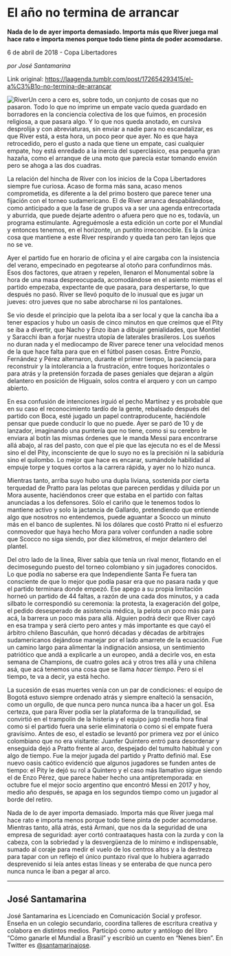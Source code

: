 # El año no termina de arrancar

**Nada de lo de ayer importa demasiado. Importa más que River juega mal hace rato e importa menos porque todo tiene pinta de poder acomodarse.**

6 de abril de 2018 - Copa Libertadores

_por José Santamarina_

Link original: https://laagenda.tumblr.com/post/172654293415/el-a%C3%B1o-no-termina-de-arrancar

![River](https://64.media.tumblr.com/7c8051405e8b36c592381a6ad23dd51d/tumblr_inline_pjzs0mSRAA1t6q87u_500.jpg)Un cero a cero es, sobre todo, un conjunto de cosas que no pasaron. Todo lo que no imprime un empate vacío queda guardado en borradores en la conciencia colectiva de los que fuimos, en procesión religiosa, a que pasara algo. Y lo que nos queda anotado, en cursiva desprolija y con abreviaturas, sin enviar a nadie para no escandalizar, es que River está, a esta hora, un poco peor que ayer. No es que haya retrocedido, pero el gusto a nada que tiene un empate, casi cualquier empate, hoy está enredado a la inercia del superclásico, esa pequeña gran hazaña, como el arranque de una moto que parecía estar tomando envión pero se ahoga a las dos cuadras. 

La relación del hincha de River con los inicios de la Copa Libertadores siempre fue curiosa. Acaso de forma más sana, acaso menos comprometida, es diferente a la del primo bostero que parece tener una fijación con el torneo sudamericano. El de River arranca despabilándose, como anticipado a que la fase de grupos va a ser una agenda entrecortada y aburrida, que puede dejarte adentro o afuera pero que no es, todavía, un programa estimulante. Agreguémosle a esta edición un corte por el Mundial y entonces tenemos, en el horizonte, un puntito irreconocible. Es la única cosa que mantiene a este River respirando y queda tan pero tan lejos que no se ve. 

Ayer el partido fue en horario de oficina y el aire cargaba con la insistencia del verano, empecinado en pegotearse al otoño para confundirnos más. Esos dos factores, que atraen y repelen, llenaron el Monumental sobre la hora de una masa despreocupada, acomodándose en el asiento mientras el partido empezaba, expectante de que pasara, para despertarse, lo que después no pasó. River se llevó poquito de lo inusual que es jugar un jueves: otro jueves que no sabe abrocharse ni los pantalones.

Se vio desde el principio que la pelota iba a ser local y que la cancha iba a tener espacios y hubo un oasis de cinco minutos en que creímos que el Pity se iba a divertir, que Nacho y Enzo iban a dibujar genialidades, que Montiel y Saracchi iban a forjar nuestra utopía de laterales brasileros. Los sueños no duran nada y el mediocampo de River parece tener una velocidad menos de la que hace falta para que en el fútbol pasen cosas. Entre Ponzio, Fernández y Pérez alternaron, durante el primer tiempo, la paciencia para reconstruir y la intolerancia a la frustración, entre toques horizontales o para atrás y la pretensión forzada de pases geniales que dejaran a algún delantero en posición de Higuaín, solos contra el arquero y con un campo abierto. 



En esa confusión de intenciones irguió el pecho Martínez y es probable que en su caso el reconocimiento tardío de la gente, rebalsado después del partido con Boca, esté jugado un papel contraproducente, haciéndole pensar que puede conducir lo que no puede. Ayer se paró de 10 y de lanzador, imaginando una puntería que no tiene, como si su cerebro le enviara al botín las mismas órdenes que le manda Messi para encontrarse allá abajo, al ras del pasto, con que el pie que las ejecuta no es el de Messi sino el del Pity, inconsciente de que lo suyo no es la precisión ni la sabiduría sino el quilombo. Lo mejor que hace es encarar, sumándole habilidad al empuje torpe y toques cortos a la carrera rápida, y ayer no lo hizo nunca. 

Mientras tanto, arriba suyo hubo una dupla liviana, sostenida por cierta terquedad de Pratto para las pelotas que parecen perdidas y diluida por un Mora ausente, haciéndonos creer que estaba en el partido con faltas anunciadas a los defensores. Sólo el cariño que le tenemos todos lo mantiene activo y solo la jactancia de Gallardo, pretendiendo que entiende algo que nosotros no entendemos, puede aguantar a Scocco un minuto más en el banco de suplentes. Ni los dólares que costó Pratto ni el esfuerzo conmovedor que haya hecho Mora para volver confunden a nadie sobre que Scocco no siga siendo, por diez kilómetros, el mejor delantero del plantel.

Del otro lado de la línea, River sabía que tenía un rival menor, flotando en el decimosegundo puesto del torneo colombiano y sin jugadores conocidos. Lo que podía no saberse era que Independiente Santa Fe fuera tan consciente de que lo mejor que podía pasar era que no pasara nada y que el partido terminara donde empezó. Ese apego a su propia limitación horneó un partido de 44 faltas, a razón de una cada dos minutos, y a cada silbato le correspondió su ceremonia: la protesta, la exageración del golpe, el pedido desesperado de asistencia médica, la pelota un poco más para acá, la barrera un poco más para allá. Alguien podrá decir que River cayó en esa trampa y será cierto pero antes y más importante es que cayó el árbitro chileno Bascuñán, que honró décadas y décadas de arbitrajes sudamericanos dejándose manejar por el lado amarrete de la ecuación. Fue un camino largo para alimentar la indignación ansiosa, un sentimiento patriótico que andá a explicarle a un europeo, andá a decirle vos, en esta semana de Champions, de cuatro goles acá y otros tres allá y una chilena asá, que acá tenemos una cosa que se llama *hacer tiempo*. Pero si el tiempo, te va a decir, ya está hecho.

La sucesión de esas muertes venía con un par de condiciones: el equipo de Bogotá estuvo siempre ordenado atrás y siempre enalteció la sensación, como un orgullo, de que nunca pero nunca nunca iba a hacer un gol. Esa certeza, que para River podía ser la plataforma de la tranquilidad, se convirtió en el trampolín de la histeria y el equipo jugó media hora final como si el partido fuera una serie eliminatoria o como si el empate fuera gravísimo. Antes de eso, el estadio se levantó por primera vez por el único colombiano que no era visitante: Juanfer Quintero entró para desordenar y enseguida dejó a Pratto frente al arco, despejado del tumulto habitual y con algo de tiempo. Fue la mejor jugada del partido y Pratto definió mal. Ese nuevo oasis caótico evidenció que algunos jugadores se funden antes de tiempo: el Pity le dejó su rol a Quintero y el caso más llamativo sigue siendo el de Enzo Pérez, que parece haber hecho una antipretemporada: en octubre fue el mejor socio argentino que encontró Messi en 2017 y hoy, medio año después, se apaga en los segundos tiempo como un jugador al borde del retiro.

Nada de lo de ayer importa demasiado. Importa más que River juega mal hace rato e importa menos porque todo tiene pinta de poder acomodarse. Mientras tanto, allá atrás, está Armani, que nos da la seguridad de una empresa de seguridad: ayer cortó contraataques hasta con la zurda y con la cabeza, con la sobriedad y la desvergüenza de lo mínimo e indispensable, sumado al coraje para medir el vuelo de los centros altos y a la destreza para tapar con un reflejo el único puntazo rival que lo hubiera agarrado desprevenido si leía antes estas líneas y se enteraba de que nunca pero nunca nunca le iban a pegar al arco.



---

 José Santamarina
-----------------

José Santamarina es Licenciado en Comunicación Social y profesor. Enseña en un colegio secundario, coordina talleres de escritura creativa y colabora en distintos medios. Participó como autor y antólogo del libro “Cómo ganarle el Mundial a Brasil” y escribió un cuento en “Nenes bien”. En Twitter es [@santamarinajose](https://twitter.com/santamarinajose?lang=es). 

